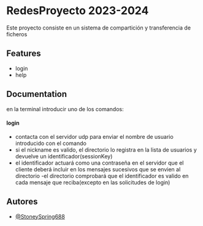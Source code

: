 # RedesProyecto 2023-2024



Este proyecto consiste en un sistema de compartición y transferencia de
ficheros

## Features

- login
- help

## Documentation

en la terminal introducir uno de los comandos:
#### login
- contacta con el servidor udp para enviar el nombre de usuario introducido con el comando 
- si el nickname es valido, el directorio lo registra en la lista de usuarios y devuelve un identificador(sessionKey)
- el identificador actuará como una contraseña en el servidor que el cliente deberá incluir en los mensajes sucesivos que se envien al directorio
-el directorio comprobará que el identificador es valido en cada mensaje que reciba(excepto en las solicitudes de login)

## Autores

- [@StoneySpring688](https://github.com/StoneySpring688)
